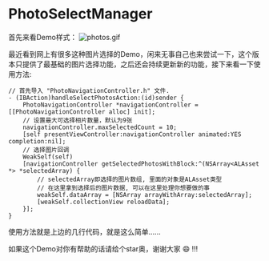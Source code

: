 # PhotoSelectManager

首先来看Demo样式：
![photos.gif](photos.gif)

最近看到网上有很多这种图片选择的Demo，闲来无事自己也来尝试一下，这个版本只提供了最基础的图片选择功能，之后还会持续更新新的功能，接下来看一下使用方法:
```
// 首先导入 "PhotoNavigationController.h" 文件.
- (IBAction)handleSelectPhotosAction:(id)sender {
    PhotoNavigationController *navigationController = [[PhotoNavigationController alloc] init];
    // 设置最大可选择相片数量，默认为9张
    navigationController.maxSelectedCount = 10;
    [self presentViewController:navigationController animated:YES completion:nil];
    // 选择图片回调
    WeakSelf(self)
    [navigationController getSelectedPhotosWithBlock:^(NSArray<ALAsset *> *selectedArray) {
        // selectedArray即选择的图片数组, 里面的对象是ALAsset类型
        // 在这里拿到选择后的图片数据, 可以在这里处理你想要做的事
        weakSelf.dataArray = [NSArray arrayWithArray:selectedArray];
        [weakSelf.collectionView reloadData];
    }];
}
```

使用方法就是上边的几行代码，就是这么简单......

如果这个Demo对你有帮助的话请给个star奥，谢谢大家 😄 !!!


